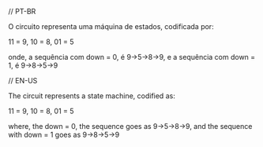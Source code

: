 // PT-BR

O circuito representa uma máquina de estados, codificada por:

11 = 9, 10 = 8, 01 = 5

onde, a sequência com down = 0, é 9->5->8->9, e a sequência com down = 1, é 9->8->5->9

// EN-US

The circuit represents a state machine, codified as:

11 = 9, 10 = 8, 01 = 5

where, the down = 0, the sequence goes as 9->5->8->9, and the sequence with down = 1 goes as 9->8->5->9
